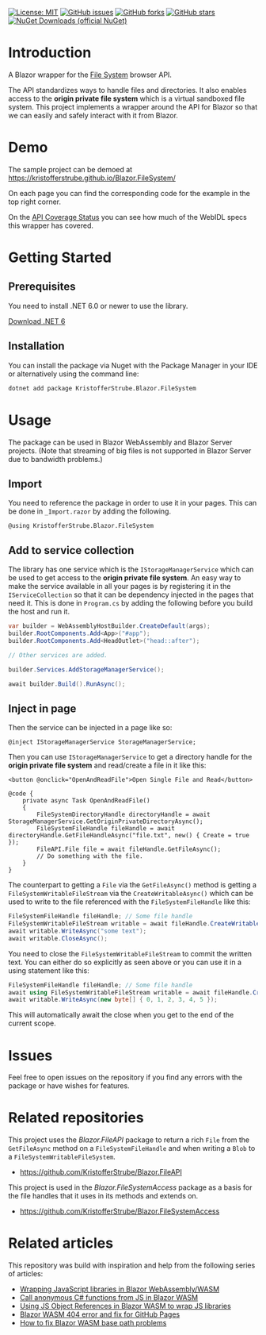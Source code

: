 [![License: MIT](https://img.shields.io/badge/License-MIT-yellow.svg)](/LICENSE.md)
[![GitHub issues](https://img.shields.io/github/issues/KristofferStrube/Blazor.FileSystem)](https://github.com/KristofferStrube/Blazor.FileSystem/issues)
[![GitHub forks](https://img.shields.io/github/forks/KristofferStrube/Blazor.FileSystem)](https://github.com/KristofferStrube/Blazor.FileSystem/network/members)
[![GitHub stars](https://img.shields.io/github/stars/KristofferStrube/Blazor.FileSystem)](https://github.com/KristofferStrube/Blazor.FileSystem/stargazers)
[![NuGet Downloads (official NuGet)](https://img.shields.io/nuget/dt/KristofferStrube.Blazor.FileSystem?label=NuGet%20Downloads)](https://www.nuget.org/packages/KristofferStrube.Blazor.FileSystem/)

# Introduction
A Blazor wrapper for the [File System](https://fs.spec.whatwg.org/) browser API.

The API standardizes ways to handle files and directories. It also enables access to the **origin private file system** which is a virtual sandboxed file system. This project implements a wrapper around the API for Blazor so that we can easily and safely interact with it from Blazor.

# Demo
The sample project can be demoed at https://kristofferstrube.github.io/Blazor.FileSystem/

On each page you can find the corresponding code for the example in the top right corner.

On the [API Coverage Status](https://kristofferstrube.github.io/Blazor.FileSystem/Status) you can see how much of the WebIDL specs this wrapper has covered.

# Getting Started
## Prerequisites
You need to install .NET 6.0 or newer to use the library.

[Download .NET 6](https://dotnet.microsoft.com/download/dotnet/6.0)

## Installation
You can install the package via Nuget with the Package Manager in your IDE or alternatively using the command line:
```bash
dotnet add package KristofferStrube.Blazor.FileSystem
```

# Usage
The package can be used in Blazor WebAssembly and Blazor Server projects. (Note that streaming of big files is not supported in Blazor Server due to bandwidth problems.)
## Import
You need to reference the package in order to use it in your pages. This can be done in `_Import.razor` by adding the following.
```razor
@using KristofferStrube.Blazor.FileSystem
```
## Add to service collection
The library has one service which is the `IStorageManagerService` which can be used to get access to the **origin private file system**. An easy way to make the service available in all your pages is by registering it in the `IServiceCollection` so that it can be dependency injected in the pages that need it. This is done in `Program.cs` by adding the following before you build the host and run it.
```csharp
var builder = WebAssemblyHostBuilder.CreateDefault(args);
builder.RootComponents.Add<App>("#app");
builder.RootComponents.Add<HeadOutlet>("head::after");

// Other services are added.

builder.Services.AddStorageManagerService();

await builder.Build().RunAsync();
```
## Inject in page
Then the service can be injected in a page like so:
```razor
@inject IStorageManagerService StorageManagerService;
```
Then you can use `IStorageManagerService` to get a directory handle for the **origin private file system** and read/create a file in it like this:
```razor
<button @onclick="OpenAndReadFile">Open Single File and Read</button>

@code {
    private async Task OpenAndReadFile()
    {
        FileSystemDirectoryHandle directoryHandle = await StorageManagerService.GetOriginPrivateDirectoryAsync();
        FileSystemFileHandle fileHandle = await directoryHandle.GetFileHandleAsync("file.txt", new() { Create = true });
        FileAPI.File file = await fileHandle.GetFileAsync();
        // Do something with the file.
    }
}
```

The counterpart to getting a `File` via the `GetFileAsync()` method is getting a `FileSystemWritableFileStream` via the `CreateWritableAsync()` which can be used to write to the file referenced with the `FileSystemFileHandle` like this:
```csharp
FileSystemFileHandle fileHandle; // Some file handle
FileSystemWritableFileStream writable = await fileHandle.CreateWritableAsync();
await writable.WriteAsync("some text");
await writable.CloseAsync();
```
You need to close the `FileSystemWritableFileStream` to commit the written text. You can either do so explicitly as seen above or you can use it in a using statement like this:
```csharp
FileSystemFileHandle fileHandle; // Some file handle
await using FileSystemWritableFileStream writable = await fileHandle.CreateWritableAsync();
await writable.WriteAsync(new byte[] { 0, 1, 2, 3, 4, 5 });
```
This will automatically await the close when you get to the end of the current scope.

# Issues
Feel free to open issues on the repository if you find any errors with the package or have wishes for features.

# Related repositories
This project uses the *Blazor.FileAPI* package to return a rich `File` from the `GetFileAsync` method on a `FileSystemFileHandle` and when writing a `Blob` to a `FileSystemWritableFileSystem`.
- https://github.com/KristofferStrube/Blazor.FileAPI

This project is used in the *Blazor.FileSystemAccess* package as a basis for the file handles that it uses in its methods and extends on.
- https://github.com/KristofferStrube/Blazor.FileSystemAccess

# Related articles
This repository was build with inspiration and help from the following series of articles:

- [Wrapping JavaScript libraries in Blazor WebAssembly/WASM](https://blog.elmah.io/wrapping-javascript-libraries-in-blazor-webassembly-wasm/)
- [Call anonymous C# functions from JS in Blazor WASM](https://blog.elmah.io/call-anonymous-c-functions-from-js-in-blazor-wasm/)
- [Using JS Object References in Blazor WASM to wrap JS libraries](https://blog.elmah.io/using-js-object-references-in-blazor-wasm-to-wrap-js-libraries/)
- [Blazor WASM 404 error and fix for GitHub Pages](https://blog.elmah.io/blazor-wasm-404-error-and-fix-for-github-pages/)
- [How to fix Blazor WASM base path problems](https://blog.elmah.io/how-to-fix-blazor-wasm-base-path-problems/)
